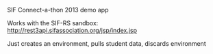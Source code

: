 SIF Connect-a-thon 2013 demo app


Works with the SIF-RS sandbox:
http://rest3api.sifassociation.org/jsp/index.jsp


Just creates an environment, pulls student data, discards environment
